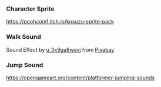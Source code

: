 ### Character Sprite
https://poohcom1.itch.io/kosuzu-sprite-pack

### Walk Sound
Sound Effect by <a href="https://pixabay.com/users/u_3x9ga8wevj-47448190/?utm_source=link-attribution&utm_medium=referral&utm_campaign=music&utm_content=272246">u_3x9ga8wevj</a> from <a href="https://pixabay.com/sound-effects//?utm_source=link-attribution&utm_medium=referral&utm_campaign=music&utm_content=272246">Pixabay</a>

### Jump Sound
https://opengameart.org/content/platformer-jumping-sounds